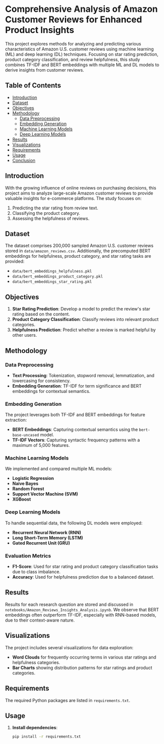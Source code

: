 # Comprehensive Analysis of Amazon Customer Reviews for Enhanced Product Insights

This project explores methods for analyzing and predicting various characteristics of Amazon U.S. customer reviews using machine learning (ML) and deep learning (DL) techniques. Focusing on star rating prediction, product category classification, and review helpfulness, this study combines TF-IDF and BERT embeddings with multiple ML and DL models to derive insights from customer reviews.

## Table of Contents
- [Introduction](#introduction)
- [Dataset](#dataset)
- [Objectives](#objectives)
- [Methodology](#methodology)
  - [Data Preprocessing](#data-preprocessing)
  - [Embedding Generation](#embedding-generation)
  - [Machine Learning Models](#machine-learning-models)
  - [Deep Learning Models](#deep-learning-models)
- [Results](#results)
- [Visualizations](#visualizations)
- [Requirements](#requirements)
- [Usage](#usage)
- [Conclusion](#conclusion)

## Introduction
With the growing influence of online reviews on purchasing decisions, this project aims to analyze large-scale Amazon customer reviews to provide valuable insights for e-commerce platforms. The study focuses on:
1. Predicting the star rating from review text.
2. Classifying the product category.
3. Assessing the helpfulness of reviews.

## Dataset
The dataset comprises 200,000 sampled Amazon U.S. customer reviews stored in `data/amazon_reviews.csv`. Additionally, the precomputed BERT embeddings for helpfulness, product category, and star rating tasks are provided:
- `data/bert_embeddings_helpfulness.pkl`
- `data/bert_embeddings_product_category.pkl`
- `data/bert_embeddings_star_rating.pkl`

## Objectives
1. **Star Rating Prediction**: Develop a model to predict the review's star rating based on the content.
2. **Product Category Classification**: Classify reviews into relevant product categories.
3. **Helpfulness Prediction**: Predict whether a review is marked helpful by other users.

## Methodology
### Data Preprocessing
- **Text Processing**: Tokenization, stopword removal, lemmatization, and lowercasing for consistency.
- **Embedding Generation**: TF-IDF for term significance and BERT embeddings for contextual semantics.

### Embedding Generation
The project leverages both TF-IDF and BERT embeddings for feature extraction:
- **BERT Embeddings**: Capturing contextual semantics using the `bert-base-uncased` model.
- **TF-IDF Vectors**: Capturing syntactic frequency patterns with a maximum of 5,000 features.

### Machine Learning Models
We implemented and compared multiple ML models:
- **Logistic Regression**
- **Naive Bayes**
- **Random Forest**
- **Support Vector Machine (SVM)**
- **XGBoost**

### Deep Learning Models
To handle sequential data, the following DL models were employed:
- **Recurrent Neural Network (RNN)**
- **Long Short-Term Memory (LSTM)**
- **Gated Recurrent Unit (GRU)**

### Evaluation Metrics
- **F1-Score**: Used for star rating and product category classification tasks due to class imbalance.
- **Accuracy**: Used for helpfulness prediction due to a balanced dataset.

## Results
Results for each research question are stored and discussed in `notebooks/Amazon_Reviews_Insights_Analysis.ipynb`. We observe that BERT embeddings often outperform TF-IDF, especially with RNN-based models, due to their context-aware nature.

## Visualizations
The project includes several visualizations for data exploration:
- **Word Clouds** for frequently occurring terms in various star ratings and helpfulness categories.
- **Bar Charts** showing distribution patterns for star ratings and product categories.

## Requirements
The required Python packages are listed in `requirements.txt`.

## Usage
1. **Install dependencies**:
   ```bash
   pip install -r requirements.txt

